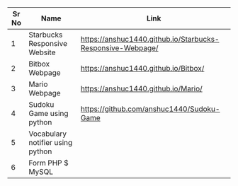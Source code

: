 | Sr No | Name                                                         | Link                                             |
| ----- | ------------------------------------------------------------ | ----------------------------------- |
| 1     |       Starbucks Responsive Website                           |  https://anshuc1440.github.io/Starbucks-Responsive-Webpage/    |
| 2     |              Bitbox Webpage                                  |  https://anshuc1440.github.io/Bitbox/
| 3     |              Mario Webpage                                    |  https://anshuc1440.github.io/Mario/    |
| 4     |          Sudoku Game using python     |     https://github.com/anshuc1440/Sudoku-Game |
| 5     |             Vocabulary notifier using python  |      |
| 6     |             Form PHP $ MySQL  |      |

